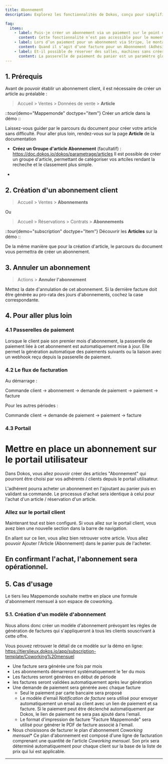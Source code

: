 ```yaml
---
title: Abonnement
description: Explorez les fonctionnalités de Dokos, conçu pour simplifier la **création et la gestion d'abonnements**, vous permettant ainsi de vous concentrer sur l'essentiel de votre activité. 

faq:
  items:
    - label: Puis-je créer un abonnement via un paiement sur le point de vente ?
      content: Cette fonctionnalité n’est pas accessible pour le moment car ce n’est pas la logique prévue dans dokos. Toutefois voici des pistes pour vous permettre réaliser un abonnement suite à une facture. https://community.dokos.io/t/process-pour-creation-dun-abonnement-paiement-sur-place/976
    - label: Lors d’un paiement pour un abonnement via Stripe, le montant affiché est à 0 euros, que se passe-t-il ?
      content: Quand il s’agit d’une facture pour un Abonnement (Adhésion membre actif sur la facture), aucun montant n’est payé immédiatement. D’abord, la carte est enregistrée, et ensuite un prélèvement automatique est effectué. Cela permet d’avoir des prélèvements récurrents (renouvellement tacite de l’abonnement). https://community.dokos.io/t/pb-montant-a-0-lors-dun-paiement-stripe/726
    - label: Et-il possible de réserver des salles, machines sans créer de panier ?
      content: La passerelle de paiement du panier est un paramètre global qui s’applique à tous les articles donc il n’est pas possible de distinguer les machines du reste. Une astuce peut toutefois, vous permettre de contourner ce paramètre. https://community.dokos.io/t/reserver-sans-panier/965/2
---
```


## 1. Prérequis

Avant de pouvoir établir un abonnement client, il est nécessaire de créer un article au préalable :

> Accueil > Ventes > Données de vente > **Article**

::tour{demo="Mappemonde" doctype="item"}
Créer un article dans la démo
::

Laissez-vous guider par le parcours du document pour créer votre article sans difficulté. Pour aller plus loin, rendez-vous sur la page **Article** de la documentation

 - **Créez un Groupe d'article Abonnement** (facultatif) : <https://doc.dokos.io/dokos/parametrage/articles>
Il est possible de créer un groupe d'article, permettant de catégoriser vos artciles rendant la recheche et le classement plus simple. 

- 

## 2. Création d'un abonnement client

> Accueil > Ventes > **Abonnements**

Ou

> Accueil > Réservations > Contrats > **Abonnements**

::tour{demo="subscription" doctype="Item"}
Découvrir les **Articles** sur la démo
::

De la même manière que pour la création d'article, le parcours du document vous permettra de créer un abonnement.

## 3. Annuler un abonnement

> Actions > **Annuler l'abonnement**

Mettez la date d'annulation de cet abonnement.
Si la dernière facture doit être générée au pro-rata des jours d'abonnements, cochez la case correspondante.

## 4. Pour aller plus loin

### 4.1 Passerelles de paiement

Lorsque le client paie son premier mois d'abonnement, la passerelle de paiement liée à cet abonnement est automatiquement mise à jour.
Elle permet la génération automatique des paiements suivants ou la liaison avec un webhook reçu depuis la passerelle de paiement.

### 4.2 Le flux de facturation

Au démarrage :

Commande client -> abonnement -> demande de paiement -> paiement -> facture

Pour les autres périodes :

Commande client -> demande de paiement -> paiement -> facture

### 4.3 Portail

# Mettre en place un abonnement sur le portail utilisateur

Dans Dokos, vous allez pouvoir créer des articles "Abonnement" qui pourront être choisi par vos adhérents / clients depuis le portail utilisateur.

L'adhérent pourra acheter un abonnement en l'ajoutant au panier puis en validant sa commande. Le processus d'achat sera identique à celui pour l'achat d'un article / réservation d'un article.

### Allez sur le portail client

Maintenant tout est bien configuré.
Si vous allez sur le portail client, vous avez bien une nouvelle section dans la barre de navigation.

En allant sur ce lien, vous allez bien retrouver votre article.
Vous allez pouvoir Ajouter l'Article (Abonnement) dans le panier puis de l'acheter.

En confirmant l'achat, l'abonnement sera opérationnel.
---


## 5. Cas d'usage

Le tiers lieu Mappemonde souhaite mettre en place une formule d'abonnement mensuel à son espace de coworking.

### 5.1. Création d'un modèle d'abonnement

Nous allons donc créer un modèle d'abonnement prévoyant les règles de génération de factures qui s'appliqueront à tous les clients souscrivant à cette offre.

Vous pouvez retrouver le détail de ce modèle sur la démo en ligne: <https://tierslieux.dokos.io/app/subscription-template/Coworking%20mensuel>

- Une facture sera générée une fois par mois
- Les abonnements démarreront systématiquement le 1er du mois
- Les factures seront générées en début de période
- les factures seront validées automatiquement après leur génération
- Une demande de paiement sera générée avec chaque facture
  * Seul le paiement par carte bancaire sera proposé
  * Le modèle d'email _Notification de facture_ sera utilisé pour envoyer automatiquement un email au client avec un lien de paiement et sa facture. Si le paiement peut être déclenché automatiquement par Dokos, le lien de paiement ne sera pas ajouté dans l'email.
  * Le format d'impression de facture "Facture Mappemonde" sera utilisé pour générer le PDF de facture associé à l'email.
- Nous choisissons de facturer le plan d'abonnement _Coworking mensuel_\* Ce plan d'abonnement est composé d'une ligne de facturation comprenant une quantité de l'article _Coworking mensuel_. Son prix sera déterminé automatiquement pour chaque client sur la base de la liste de prix qui lui est applicable.


---






